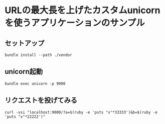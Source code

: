 # URLの最大長を上げたカスタムunicornを使うアプリケーションのサンプル

## セットアップ

```
bundle install --path ./vendor
```

## unicorn起動

```
bundle exec unicorn -p 9000
```

## リクエストを投げてみる

```
curl -vsi "localhost:9000/?a=$(ruby -e 'puts "x"*33333')&b=$(ruby -e 'puts "x"*22222')"
```
